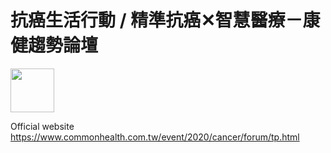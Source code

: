 # 抗癌生活行動 / 精準抗癌✕智慧醫療－康健趨勢論壇

<img src="https://www.commonhealth.com.tw/event/2020/cancer/assets/images/fb.jpg" height="70px">

Official website
https://www.commonhealth.com.tw/event/2020/cancer/forum/tp.html

